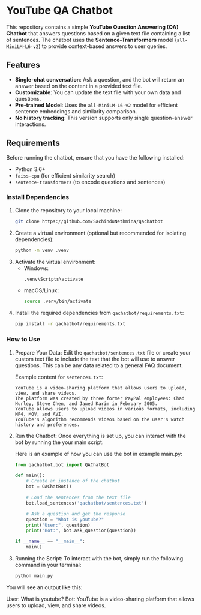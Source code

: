 # YouTube QA Chatbot

This repository contains a simple **YouTube Question Answering (QA) Chatbot** that answers questions based on a given text file containing a list of sentences. The chatbot uses the **Sentence-Transformers** model (`all-MiniLM-L6-v2`) to provide context-based answers to user queries.

## Features
- **Single-chat conversation**: Ask a question, and the bot will return an answer based on the content in a provided text file.
- **Customizable**: You can update the text file with your own data and questions.
- **Pre-trained Model**: Uses the `all-MiniLM-L6-v2` model for efficient sentence embeddings and similarity comparison.
- **No history tracking**: This version supports only single question-answer interactions.

## Requirements

Before running the chatbot, ensure that you have the following installed:

- Python 3.6+
- `faiss-cpu` (for efficient similarity search)
- `sentence-transformers` (to encode questions and sentences)

### Install Dependencies

1. Clone the repository to your local machine:
   ```bash
   git clone https://github.com/SachinduNethmina/qachatbot

2. Create a virtual environment (optional but recommended for isolating dependencies):
   ```bash
   python -m venv .venv

3. Activate the virtual environment:
   - Windows:
      ```bash
      .venv\Scripts\activate
   - macOS/Linux:
      ```bash
      source .venv/bin/activate

4. Install the required dependencies from `qachatbot/requirements.txt`:
   ```bash
   pip install -r qachatbot/requirements.txt

### How to Use

1. Prepare Your Data:
   Edit the `qachatbot/sentences.txt` file or create your custom text file to include the text that the bot will use to answer questions. This can be any data related to a general FAQ document.

   Example content for `sentences.txt`:
   ```text
   YouTube is a video-sharing platform that allows users to upload, view, and share videos.
   The platform was created by three former PayPal employees: Chad Hurley, Steve Chen, and Jawed Karim in February 2005.
   YouTube allows users to upload videos in various formats, including MP4, MOV, and AVI.
   YouTube's algorithm recommends videos based on the user's watch history and preferences.

2. Run the Chatbot:
   Once everything is set up, you can interact with the bot by running the your main script.

   Here is an example of how you can use the bot in example main.py:
   ```python
   from qachatbot.bot import QAChatBot

   def main():
       # Create an instance of the chatbot
       bot = QAChatBot()

       # Load the sentences from the text file
       bot.load_sentences('qachatbot/sentences.txt')

       # Ask a question and get the response
       question = "What is youtube?"
       print("User:", question)
       print("Bot:", bot.ask_question(question))

   if __name__ == "__main__":
       main()

3. Running the Script:
   To interact with the bot, simply run the following command in your terminal:
   ```bash
   python main.py

You will see an output like this:
   
User: What is youtube?
Bot: YouTube is a video-sharing platform that allows users to upload, view, and share videos.
